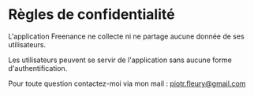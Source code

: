 # Règles de confidentialité

L'application Freenance ne collecte ni ne partage aucune donnée de ses utilisateurs.

Les utilisateurs peuvent se servir de l'application sans aucune forme d'authentification.

Pour toute question contactez-moi via mon mail : piotr.fleury@gmail.com
